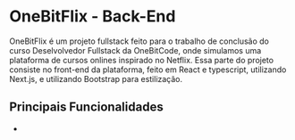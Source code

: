 # OneBitFlix - Back-End

OneBitFlix é um projeto fullstack feito para o trabalho de conclusão do curso Deselvolvedor Fullstack da OneBitCode, onde simulamos uma plataforma de cursos onlines inspirado no Netflix. Essa parte do projeto consiste no front-end da plataforma, feito em React e typescript, utilizando Next.js, e utilizando Bootstrap para estilização.

## Principais Funcionalidades

- 
